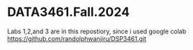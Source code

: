 # DATA3461.Fall.2024
Labs 1,2,and 3 are in this repostiory, since i used google colab  https://github.com/randolphwanjiru/DSP3461.git

